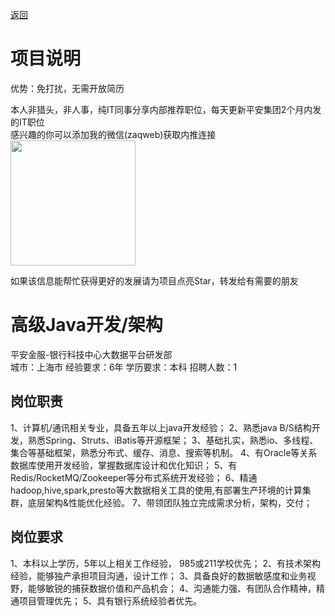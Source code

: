 [返回](../../)

# 项目说明

优势：免打扰，无需开放简历

本人非猎头，非人事，纯IT同事分享内部推荐职位，每天更新平安集团2个月内发的IT职位  
感兴趣的你可以添加我的微信(zaqweb)获取内推连接  
<img src="https://github.com/zaqweb/PA-IT-JOBS/blob/master/WechatICode.jpeg"  height="200" width="200">

如果该信息能帮忙获得更好的发展请为项目点亮Star，转发给有需要的朋友

# 高级Java开发/架构
平安金服-银行科技中心大数据平台研发部  
城市：上海市 经验要求：6年 学历要求：本科  招聘人数：1

## 岗位职责
1、计算机/通讯相关专业，具备五年以上java开发经验；
2、熟悉java B/S结构开发，熟悉Spring、Struts、iBatis等开源框架；
3、基础扎实，熟悉io、多线程、集合等基础框架，熟悉分布式、缓存、消息、搜索等机制。
4、有Oracle等关系数据库使用开发经验，掌握数据库设计和优化知识；
5、有Redis/RocketMQ/Zookeeper等分布式系统开发经验；
6、精通hadoop,hive,spark,presto等大数据相关工具的使用,有部署生产环境的计算集群，底层架构&性能优化经验。
7、带领团队独立完成需求分析，架构，交付；

## 岗位要求
1、本科以上学历，5年以上相关工作经验， 985或211学校优先；
2、有技术架构经验，能够独产承担项目沟通，设计工作；
3、具备良好的数据敏感度和业务视野，能够敏锐的捕获数据价值和产品机会；
4、沟通能力强、有团队合作精神，精通项目管理优先；
5、具有银行系统经验者优先。




